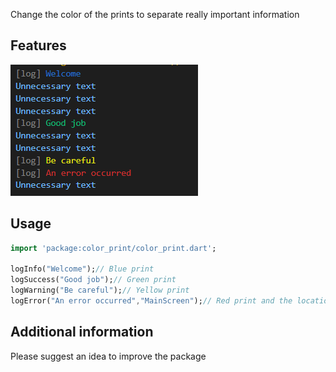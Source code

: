 Change the color of the prints to separate really important information

## Features

![color print](assets/terminal.png)

## Usage

```dart
import 'package:color_print/color_print.dart';

logInfo("Welcome");// Blue print
logSuccess("Good job");// Green print
logWarning("Be careful");// Yellow print
logError("An error occurred","MainScreen");// Red print and the location of the print

```

## Additional information

Please suggest an idea to improve the package

